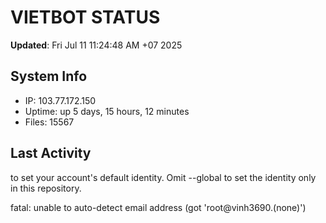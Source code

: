 # VIETBOT STATUS
**Updated**: Fri Jul 11 11:24:48 AM +07 2025

## System Info
- IP: 103.77.172.150
- Uptime: up 5 days, 15 hours, 12 minutes
- Files: 15567

## Last Activity

to set your account's default identity.
Omit --global to set the identity only in this repository.

fatal: unable to auto-detect email address (got 'root@vinh3690.(none)')
